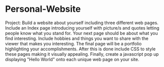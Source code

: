 # Personal-Website

Project: Build a website about yourself including three different web pages. Include an Index page introducing yourself with picture/s and quotes letting people know what you stand for. Your next page should be about what you find interesting. Include hobbies and things you want to share with the viewer that makes you interesting. The final page will be a portfolio highlighting your accomplishments. After this is done include CSS to style these pages making it visually appealing. Finally, create a javascript pop up displaying "Hello World" onto each unique web page on your site.